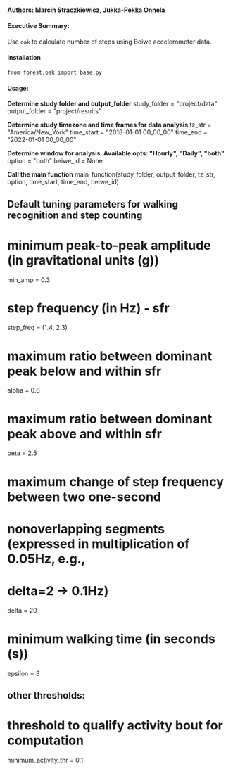 #### Authors: Marcin Straczkiewicz, Jukka-Pekka Onnela  

#### Executive Summary: 
Use `oak` to calculate number of steps using Beiwe accelerometer data.


#### Installation

`from forest.oak import base.py`  


#### Usage:  
**Determine study folder and output_folder**
study_folder = "project/data"
output_folder = "project/results"

**Determine study timezone and time frames for data analysis**
tz_str = "America/New_York"
time_start = "2018-01-01 00_00_00"
time_end = "2022-01-01 00_00_00"

**Determine window for analysis. Available opts: "Hourly", "Daily", "both".**
option = "both"
beiwe_id = None

**Call the main function**
main_function(study_folder, output_folder, tz_str, option,
              time_start, time_end, beiwe_id)


## Default tuning parameters for walking recognition and step counting
# minimum peak-to-peak amplitude (in gravitational units (g))
min_amp = 0.3  

# step frequency (in Hz) - sfr
step_freq = (1.4, 2.3)

# maximum ratio between dominant peak below and within sfr
alpha = 0.6

# maximum ratio between dominant peak above and within sfr
beta = 2.5

# maximum change of step frequency between two one-second
# nonoverlapping segments (expressed in multiplication of 0.05Hz, e.g.,
# delta=2 -> 0.1Hz)
delta = 20

# minimum walking time (in seconds (s))
epsilon = 3

## other thresholds:
# threshold to qualify activity bout for computation
minimum_activity_thr = 0.1